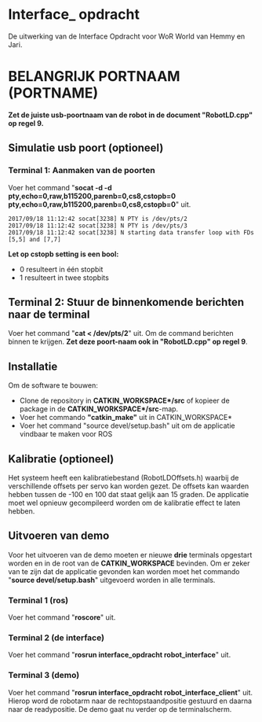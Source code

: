 # Interface_ opdracht
De uitwerking van de Interface Opdracht voor WoR World van Hemmy en Jari.

# **BELANGRIJK PORTNAAM (PORTNAME)**
**Zet de juiste usb-poortnaam van de robot in de document "RobotLD.cpp" op regel 9.**

## Simulatie usb poort (optioneel)


### Terminal 1: Aanmaken van de poorten
Voer het command "**socat -d -d pty,echo=0,raw,b115200,parenb=0,cs8,cstopb=0 pty,echo=0,raw,b115200,parenb=0,cs8,cstopb=0**" uit.

    2017/09/18 11:12:42 socat[3238] N PTY is /dev/pts/2
    2017/09/18 11:12:42 socat[3238] N PTY is /dev/pts/3
    2017/09/18 11:12:42 socat[3238] N starting data transfer loop with FDs [5,5] and [7,7]

**Let op cstopb setting is een bool:**
* 0 resulteert in één stopbit
* 1 resulteert in twee stopbits

## Terminal 2: Stuur de binnenkomende berichten naar de terminal
Voer het command "**cat < /dev/pts/2**" uit. Om de command berichten binnen te krijgen. **Zet deze poort-naam ook in
"RobotLD.cpp" op regel 9**.

## Installatie
Om de software te bouwen:
* Clone de repository in **CATKIN_WORKSPACE\*/src** of kopieer de package in de **CATKIN_WORKSPACE\*/src**-map.
* Voer het commando **"catkin_make"** uit in CATKIN_WORKSPACE*
* Voer het command "source devel/setup.bash" uit om de applicatie vindbaar te maken voor ROS

## Kalibratie (optioneel)
Het systeem heeft een kalibratiebestand (RobotLDOffsets.h) waarbij de verschillende offsets per servo kan worden gezet. De offsets kan waarden hebben tussen de -100 en 100 dat staat gelijk aan 15 graden. De applicatie moet wel opnieuw gecompileerd worden om de kalibratie effect te laten hebben.

## Uitvoeren van demo
Voor het uitvoeren van de demo moeten er nieuwe **drie** terminals opgestart worden en in de root van de **CATKIN_WORKSPACE** bevinden. Om er zeker van te zijn dat de applicatie gevonden kan worden moet het commando "**source devel/setup.bash**" uitgevoerd worden in alle terminals. 

### **Terminal 1 (ros)**
Voer het command "**roscore**" uit.

### **Terminal 2 (de interface)**
Voer het command "**rosrun interface_opdracht robot_interface**" uit.

### Terminal 3 (demo)
Voer het command "**rosrun interface_opdracht robot_interface_client**" uit. Hierop word de robotarm naar de rechtopstaandpositie gestuurd en daarna naar de readypositie. De demo gaat nu verder op de terminalscherm.  